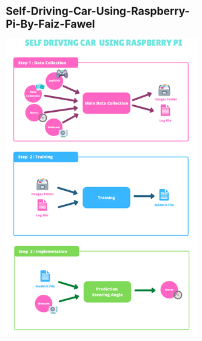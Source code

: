 # Self-Driving-Car-Using-Raspberry-Pi-By-Faiz-Fawel

[![Watch Video](https://github.com/CrzyF/Autonomous_Driver/blob/main/Other/Project%20Overview.png)](https://youtu.be/c3fowSGccSM?si=6PYiLxO5KBjon0xN)

